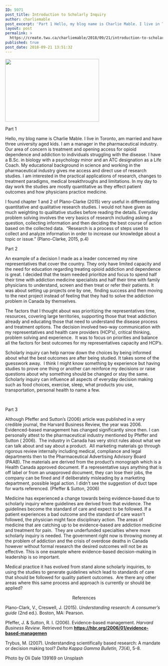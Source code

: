 ```yaml
---
ID: 5971
post_title: Introduction to Scholarly Inquiry
author: charliemable
post_excerpt: 'Part 1 Hello, my blog name is Charlie Mable. I live in Toronto, am married and have three university aged kids. I am a manager in the pharmaceutical industry.&nbsp; Our area of concern is treatment and opening access for opioid dependence and addiction to individuals struggling with the disease. I have a B.Sc. in biology [&hellip;]'
layout: post
permalink: >
  https://create.twu.ca/charliemable/2018/09/21/introduction-to-scholarly-inquiry/
published: true
post_date: 2018-09-21 13:51:32
---
```

<img class="alignnone size-medium wp-image-305 alignright" src="http://create.twu.ca/charliemable/files/2018/09/oli-dale-139169-unsplash-300x200.jpg" alt="" width="300" height="200" srcset="https://create.twu.ca/charliemable/files/2018/09/oli-dale-139169-unsplash-300x200.jpg 300w, https://create.twu.ca/charliemable/files/2018/09/oli-dale-139169-unsplash-768x512.jpg 768w, https://create.twu.ca/charliemable/files/2018/09/oli-dale-139169-unsplash-1024x683.jpg 1024w, https://create.twu.ca/charliemable/files/2018/09/oli-dale-139169-unsplash-676x451.jpg 676w" sizes="(max-width: 300px) 100vw, 300px" />

Part 1

Hello, my blog name is Charlie Mable. I live in Toronto, am married and have three university aged kids. I am a manager in the pharmaceutical industry.&nbsp; Our area of concern is treatment and opening access for opioid dependence and addiction to individuals struggling with the disease. I have a B.Sc. in biology with a psychology minor and an ATC designation as a Life Coach. My educational background in science and working in the pharmaceutical industry gives me access and direct use of research studies. I am interested in the practical applications of research, changes to treatment paradigms, medical breakthroughs and limitations. In my day to day work the studies are mostly quantitative as they effect patient outcomes and how physicians practice medicine.&nbsp;

I found chapter 1 and 2 of Plano-Clarke (2015) very useful in differentiating quantitative and qualitative research studies. I would not have given as much weighting to qualitative studies before reading the details. Everyday problem solving involves the very basics of research including asking a question, collecting information and then deciding the best course of action based on the collected data.&nbsp; “Research is a process of steps used to collect and analyze information in order to increase our knowledge about a topic or issue.” (Plano-Clarke, 2015, p.4)

Part 2

An example of a decision I made as a leader concerned my nine representatives that cover the country. They only have limited capacity and the need for education regarding treating opioid addiction and dependence is great. I decided that the team needed prioritize and focus to spend half their time with addiction medicine specialists and half their time with family physicians to understand, screen and then treat or refer their patients. It was about setting up projects one by one,&nbsp; finding success and then moving to the next project instead of feeling that they had to solve the addiction problem in Canada by themselves.&nbsp;

The factors that I thought about was prioritizing the representatives time, resources, covering large territories, supporting those that treat addiction already and educating those that need to understand the disease process and treatment options. The decision involved two-way communication with my representatives and health care providers (HCP’s), critical thinking, problem solving and experience. &nbsp;It was to focus on priorities and balance all the factors for best outcomes for my representatives capacity and HCP’s.

Scholarly inquiry can help narrow down the choices by being informed about what the best outcomes are after being studied. It takes some of the guesswork away.&nbsp; I think I might know something by experience but having studies to prove one thing or another can reinforce my decisions or raise questions about why something should be changed or stay the same. Scholarly inquiry can influence all aspects of everyday decision making such as food choices, exercise, sleep, what products you use, transportation, personal health to name a few.

&nbsp;

Part 3

Although Pfeffer and Sutton’s (2006) article was published in a very credible journal, the Harvard Business Review, the year was 2006. Evidenced-based management has changed significantly since then. I can personally attest to the pharmaceutical industry mentioned by Pfeffer and Sutton ( 2006).&nbsp; The industry in Canada has very strict rules about what we can talk about and say about a product.&nbsp; All marketing materials go through rigorous review internally including medical, compliance and legal departments then to the Pharmaceutical Advertising Advisory Board (PAAB). The materials are derived from the product’s monograph which is a Health Canada approved document. If a representative says anything that is off label or from an unapproved document, they can lose their jobs, the company can be fined and if deliberately misleading by a marketing department, possible legal action. I didn’t see the suggestion of duct tape for warts referenced. (Pfeffer &amp; Sutton, 2006)

Medicine has experienced a change towards being evidence-based due to scholarly inquiry where guidelines are derived from that evidence. The guidelines become the standard of care and expect to be followed. If a patient experiences a bad outcome and the standard of care wasn’t followed, the physician might face disciplinary action. The areas of medicine that are catching up to be evidence-based are addiction medicine and treatment for pain.&nbsp; They are underfunded specialties where more scholarly inquiry is needed. The government right now is throwing money at the problem of addiction and the crisis of overdose deaths in Canada however without formal research the desired outcomes will not be as effective. This is one example where evidence-based decision-making in leadership is so important.

Medical practice it has evolved from stand alone scholarly inquiries, to using the studies to generate guidelines which lead to standards of care that should be followed for quality patient outcomes.&nbsp; Are there any other areas where this same process and approach is currently or should be applied?

<p style="text-align: center">References</p>

Plano-Clark, V., Creswell, J. (2015).&nbsp;<em>Understanding research: A consumer’s guide</em>&nbsp;(2nd ed.). Boston, MA: Pearson.

Pfeffer, J. &amp; Sutton, R. I. (2006). Evidence-based management.&nbsp;<em>Harvard Business Review</em>. Retrieved from&nbsp;<b><a href="https://hbr.org/2006/01/evidence-based-management">https://hbr.org/2006/01/evidence-based-managemen</a></b>

Trybus, M. (2007). Understanding scientifically based research: A mandate or decision making tool?&nbsp;<em>Delta Kappa Gamma Bulletin, 73</em>(4), 5-8.

Photo by Oli Dale 139169 on Unsplash

&nbsp;